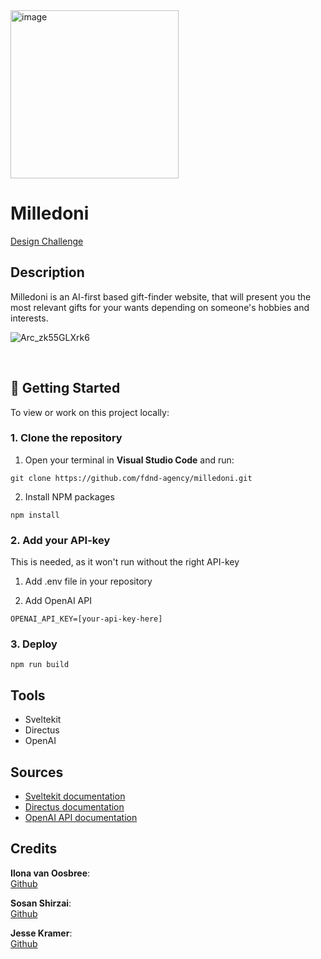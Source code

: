 <img width="269" alt="image" src="https://github.com/user-attachments/assets/674feda3-fbd8-4da3-93d5-fea07251b454" />

# Milledoni

[Design Challenge](https://github.com/fdnd-agency/milledoni/wiki/Design-Challenge)

## Description
Milledoni is an AI-first based gift-finder website, that will present you the most relevant gifts for your wants depending on someone's hobbies and interests.


![Arc_zk55GLXrk6](https://github.com/user-attachments/assets/03efa74a-9c1f-4aa0-b748-f200e0803b9d)


<br> 
  
## 🧭 Getting Started

To view or work on this project locally:

### 1. Clone the repository

1. Open your terminal in **Visual Studio Code** and run:

```
git clone https://github.com/fdnd-agency/milledoni.git
```
2. Install NPM packages
```
npm install
```

### 2. Add your API-key 
This is needed, as it won't run without the right API-key

1. Add .env file in your repository

2. Add OpenAI API
```
OPENAI_API_KEY=[your-api-key-here]
```

### 3. Deploy 
```
npm run build
```

## Tools
* Sveltekit
* Directus
* OpenAI

## Sources
* [Sveltekit documentation](https://svelte.dev/docs/kit/introduction)
* [Directus documentation](https://directus.io/docs/)
* [OpenAI API documentation](https://platform.openai.com/docs/overview)

## Credits 

**Ilona van Oosbree**: <br> [Github](https://github.com/smolgeorgie) 

**Sosan Shirzai**: <br> [Github](https://github.com/Sooshva)

**Jesse Kramer**: <br> [Github](https://github.com/Jesse-Kramer)





